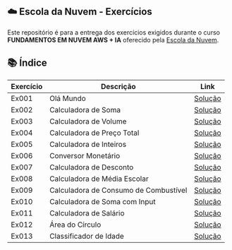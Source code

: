 ## ☁️ Escola da Nuvem - Exercícios

Este repositório é para a entrega dos exercícios exigidos durante o curso **FUNDAMENTOS EM NUVEM AWS + IA** oferecido pela [Escola da Nuvem](https://escoladanuvem.org/).


## 📚 Índice

| Exercício | Descrição | Link |
|-----------|--------------|------|
| Ex001 | Olá Mundo | [Solução](./Ex001/ola_mundo.py) |
| Ex002 | Calculadora de Soma | [Solução](./Ex002/calculadora_soma.py) |
| Ex003 | Calculadora de Volume | [Solução](./Ex003/calculadora_volume.py) |
| Ex004 | Calculadora de Preço Total | [Solução](./Ex004/calculadora_preco_total.py) |
| Ex005 | Calculadora de Inteiros | [Solução](./Ex005/calculadora_inteiros.py) |
| Ex006 | Conversor Monetário | [Solução](./Ex006/conversor_monetario.py) |
| Ex007 | Calculadora de Desconto | [Solução](./Ex007/calculadora_desconto.py) |
| Ex008 | Calculadora de Média Escolar | [Solução](./Ex008/calculadora_media_escolar.py) |
| Ex009 | Calculadora de Consumo de Combustível | [Solução](./Ex009/calculadora_consumo_combustivel.py) |
| Ex010 | Calculadora de Soma com Input | [Solução](./Ex010/calculadora_soma_com_input.py) |
| Ex011 | Calculadora de Salário | [Solução](./Ex011/calculadora_salarial.py) |
| Ex012 | Área do Círculo | [Solução](./Ex012/area_circulo.py) |
| Ex013 | Classificador de Idade | [Solução](./Ex013/classificador_idade.py) |